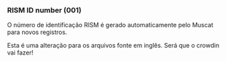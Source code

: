 ### RISM ID number (001)

O número de identificação RISM é gerado automaticamente pelo Muscat para novos registros.

Esta é uma alteração para os arquivos fonte em inglês. Será que o crowdin vai fazer!
